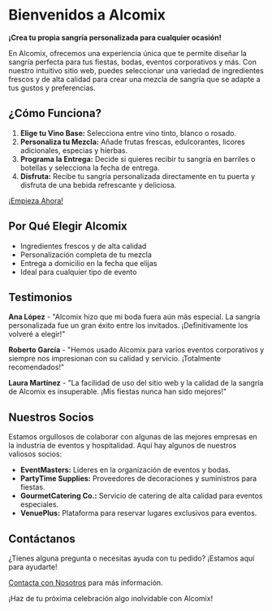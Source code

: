 # Bienvenidos a Alcomix

**¡Crea tu propia sangría personalizada para cualquier ocasión!**

En Alcomix, ofrecemos una experiencia única que te permite diseñar la sangría perfecta para tus fiestas, bodas, eventos corporativos y más. Con nuestro intuitivo sitio web, puedes seleccionar una variedad de ingredientes frescos y de alta calidad para crear una mezcla de sangría que se adapte a tus gustos y preferencias.

## ¿Cómo Funciona?

1. **Elige tu Vino Base:** Selecciona entre vino tinto, blanco o rosado.
2. **Personaliza tu Mezcla:** Añade frutas frescas, edulcorantes, licores adicionales, especias y hierbas.
3. **Programa la Entrega:** Decide si quieres recibir tu sangría en barriles o botellas y selecciona la fecha de entrega.
4. **Disfruta:** Recibe tu sangría personalizada directamente en tu puerta y disfruta de una bebida refrescante y deliciosa.

[¡Empieza Ahora!](#)

## Por Qué Elegir Alcomix

- Ingredientes frescos y de alta calidad
- Personalización completa de tu mezcla
- Entrega a domicilio en la fecha que elijas
- Ideal para cualquier tipo de evento

## Testimonios

**Ana López** - "Alcomix hizo que mi boda fuera aún más especial. La sangría personalizada fue un gran éxito entre los invitados. ¡Definitivamente los volveré a elegir!"

**Roberto García** - "Hemos usado Alcomix para varios eventos corporativos y siempre nos impresionan con su calidad y servicio. ¡Totalmente recomendados!"

**Laura Martínez** - "La facilidad de uso del sitio web y la calidad de la sangría de Alcomix es insuperable. ¡Mis fiestas nunca han sido mejores!"

## Nuestros Socios

Estamos orgullosos de colaborar con algunas de las mejores empresas en la industria de eventos y hospitalidad. Aquí hay algunos de nuestros valiosos socios:

- **EventMasters:** Líderes en la organización de eventos y bodas.
- **PartyTime Supplies:** Proveedores de decoraciones y suministros para fiestas.
- **GourmetCatering Co.:** Servicio de catering de alta calidad para eventos especiales.
- **VenuePlus:** Plataforma para reservar lugares exclusivos para eventos.

## Contáctanos

¿Tienes alguna pregunta o necesitas ayuda con tu pedido? ¡Estamos aquí para ayudarte!

[Contacta con Nosotros](#) para más información.

¡Haz de tu próxima celebración algo inolvidable con Alcomix!
